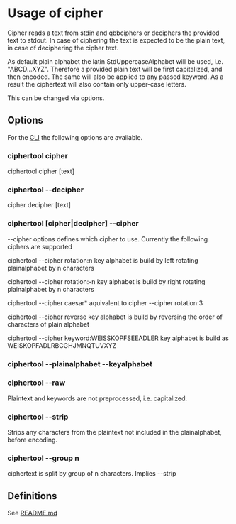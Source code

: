 # Usage of cipher

Cipher reads a text from stdin and qbbciphers or deciphers the provided text to stdout. In case of ciphering the text is
expected to be the plain text, in case of deciphering the cipher text.

As default plain alphabet the latin StdUppercaseAlphabet will be used, i.e. "ABCD...XYZ". Therefore a provided
plain text will be first capitalized, and then encoded. The same will also be applied to any passed keyword.
As a result the ciphertext will also contain only upper-case letters.

This can be changed via options.

## Options

For the [CLI](adr/0002-use-the-ciphers-via-command-line.md) the following options are available.

### ciphertool cipher

ciphertool cipher [text]

### ciphertool --decipher

cipher decipher [text]
### ciphertool [cipher|decipher] --cipher

--cipher options defines which cipher to use. Currently the following ciphers are supported

ciphertool --cipher rotation:n
key alphabet is build by left rotating plainalphabet by n characters

ciphertool --cipher rotation:-n
key alphabet is build by right rotating plainalphabet by n characters

ciphertool --cipher caesar*
aquivalent to cipher --cipher rotation:3

ciphertool --cipher reverse
key alphabet is build by reversing the order of characters of plain alphabet

ciphertool --cipher keyword:WEISSKOPFSEEADLER
key alphabet is build as WEISKOPFADLRBCGHJMNQTUVXYZ

### ciphertool --plainalphabet --keyalphabet

### ciphertool --raw

Plaintext and keywords are not preprocessed, i.e. capitalized.

### ciphertool --strip

Strips any characters from the plaintext not included in the plainalphabet, before encoding.

### ciphertool --group n

ciphertext is split by group of n characters. Implies --strip

## Definitions

See [README.md](../README.md#Definitions)
